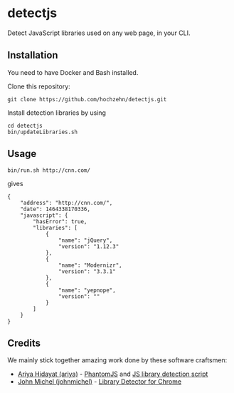 # detectjs
Detect JavaScript libraries used on any web page, in your CLI.

## Installation

You need to have Docker and Bash installed.

Clone this repository:

    git clone https://github.com/hochzehn/detectjs.git

Install detection libraries by using

    cd detectjs
    bin/updateLibraries.sh

## Usage

    bin/run.sh http://cnn.com/
    
gives

    {
        "address": "http://cnn.com/",
        "date": 1464338170336,
        "javascript": {
            "hasError": true,
            "libraries": [
                {
                    "name": "jQuery",
                    "version": "1.12.3"
                },
                {
                    "name": "Modernizr",
                    "version": "3.3.1"
                },
                {
                    "name": "yepnope",
                    "version": ""
                }
            ]
        }
    }

## Credits

We mainly stick together amazing work done by these software craftsmen:

- [Ariya Hidayat (ariya)](https://github.com/ariya) - [PhantomJS](https://github.com/ariya/phantomjs) and [JS library detection script](http://ariya.ofilabs.com/2013/07/detecting-js-libraries-versions.html)
- [John Michel (johnmichel)](https://github.com/johnmichel) - [Library Detector for Chrome](https://github.com/johnmichel/Library-Detector-for-Chrome)

